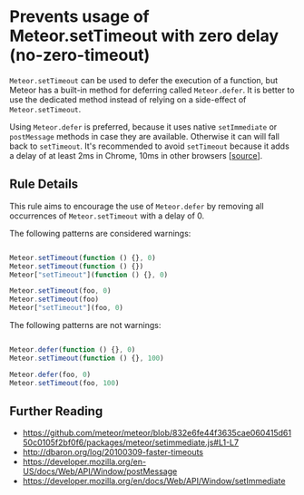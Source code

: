 # Prevents usage of Meteor.setTimeout with zero delay (no-zero-timeout)

`Meteor.setTimeout` can be used to defer the execution of a function, but Meteor has a built-in method for deferring called `Meteor.defer`. It is better to use the dedicated method instead of relying on a side-effect of `Meteor.setTimeout`.

Using `Meteor.defer` is preferred, because it uses native `setImmediate` or `postMessage` methods in case they are available. Otherwise it can will fall back to `setTimeout`.
It's recommended to avoid `setTimeout` because it adds a delay of at least 2ms in Chrome, 10ms in other browsers [[source](http://dbaron.org/log/20100309-faster-timeouts)].

## Rule Details

This rule aims to encourage the use of `Meteor.defer` by removing all occurrences of `Meteor.setTimeout` with a delay of 0.

The following patterns are considered warnings:

```js

Meteor.setTimeout(function () {}, 0)
Meteor.setTimeout(function () {})
Meteor["setTimeout"](function () {}, 0)

Meteor.setTimeout(foo, 0)
Meteor.setTimeout(foo)
Meteor["setTimeout"](foo, 0)

```

The following patterns are not warnings:

```js

Meteor.defer(function () {}, 0)
Meteor.setTimeout(function () {}, 100)

Meteor.defer(foo, 0)
Meteor.setTimeout(foo, 100)

```

## Further Reading

* https://github.com/meteor/meteor/blob/832e6fe44f3635cae060415d6150c0105f2bf0f6/packages/meteor/setimmediate.js#L1-L7
* http://dbaron.org/log/20100309-faster-timeouts
* https://developer.mozilla.org/en-US/docs/Web/API/Window/postMessage
* https://developer.mozilla.org/en/docs/Web/API/Window/setImmediate
